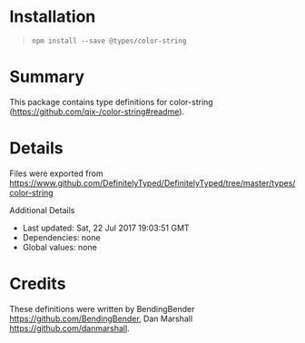 # Installation
> `npm install --save @types/color-string`

# Summary
This package contains type definitions for color-string (https://github.com/qix-/color-string#readme).

# Details
Files were exported from https://www.github.com/DefinitelyTyped/DefinitelyTyped/tree/master/types/color-string

Additional Details
 * Last updated: Sat, 22 Jul 2017 19:03:51 GMT
 * Dependencies: none
 * Global values: none

# Credits
These definitions were written by BendingBender <https://github.com/BendingBender>, Dan Marshall <https://github.com/danmarshall>.
